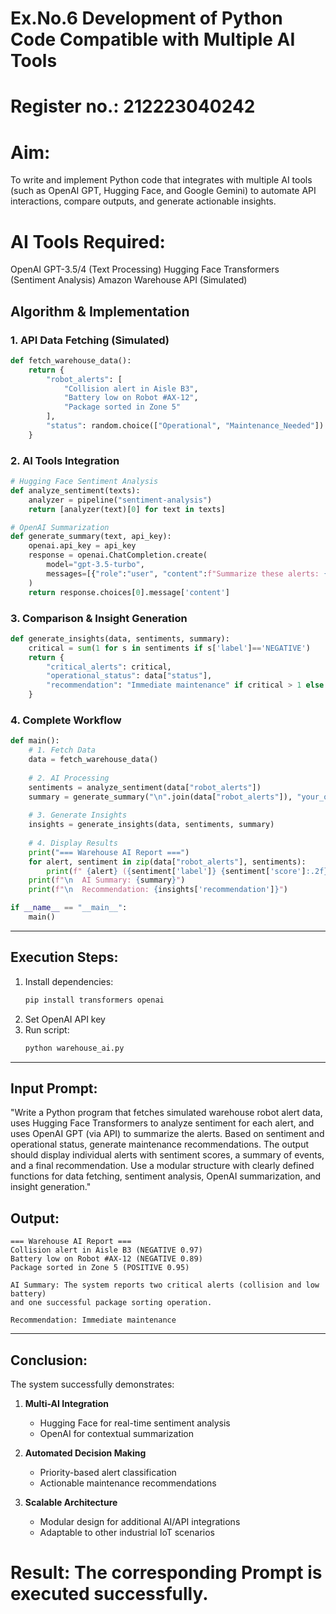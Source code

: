 # Ex.No.6 Development of Python Code Compatible with Multiple AI Tools
# Register no.: 212223040242
# Aim:
To write and implement Python code that integrates with multiple AI tools 
(such as OpenAI GPT, Hugging Face, and Google Gemini) to automate API interactions, 
compare outputs, and generate actionable insights.
# AI Tools Required:
  OpenAI GPT-3.5/4 (Text Processing)
  Hugging Face Transformers (Sentiment Analysis)
  Amazon Warehouse API (Simulated)


## **Algorithm & Implementation**

### **1. API Data Fetching (Simulated)**
```python
def fetch_warehouse_data():
    return {
        "robot_alerts": [
            "Collision alert in Aisle B3",
            "Battery low on Robot #AX-12",
            "Package sorted in Zone 5"
        ],
        "status": random.choice(["Operational", "Maintenance_Needed"])
    }
```

### **2. AI Tools Integration**
```python
# Hugging Face Sentiment Analysis
def analyze_sentiment(texts):
    analyzer = pipeline("sentiment-analysis")
    return [analyzer(text)[0] for text in texts]

# OpenAI Summarization
def generate_summary(text, api_key):
    openai.api_key = api_key
    response = openai.ChatCompletion.create(
        model="gpt-3.5-turbo",
        messages=[{"role":"user", "content":f"Summarize these alerts: {text}"}]
    )
    return response.choices[0].message['content']
```

### **3. Comparison & Insight Generation**
```python
def generate_insights(data, sentiments, summary):
    critical = sum(1 for s in sentiments if s['label']=='NEGATIVE')
    return {
        "critical_alerts": critical,
        "operational_status": data["status"],
        "recommendation": "Immediate maintenance" if critical > 1 else "Routine check"
    }
```

### **4. Complete Workflow**
```python
def main():
    # 1. Fetch Data
    data = fetch_warehouse_data()
    
    # 2. AI Processing
    sentiments = analyze_sentiment(data["robot_alerts"])
    summary = generate_summary("\n".join(data["robot_alerts"]), "your_openai_key")
    
    # 3. Generate Insights
    insights = generate_insights(data, sentiments, summary)
    
    # 4. Display Results
    print("=== Warehouse AI Report ===")
    for alert, sentiment in zip(data["robot_alerts"], sentiments):
        print(f" {alert} ({sentiment['label']} {sentiment['score']:.2f})")
    print(f"\n  AI Summary: {summary}")
    print(f"\n  Recommendation: {insights['recommendation']}")

if __name__ == "__main__":
    main()
```

---

## **Execution Steps:**  
1. Install dependencies:
   ```bash
   pip install transformers openai
   ```
2. Set OpenAI API key  
3. Run script:
   ```bash
   python warehouse_ai.py
   ```

---

## **Input Prompt:**

"Write a Python program that fetches simulated warehouse robot alert data, uses Hugging Face Transformers to analyze sentiment for each alert, and uses OpenAI GPT (via API) to summarize the alerts. Based on sentiment and operational status, generate maintenance recommendations. The output should display individual alerts with sentiment scores, a summary of events, and a final recommendation. Use a modular structure with clearly defined functions for data fetching, sentiment analysis, OpenAI summarization, and insight generation."

## **Output:**
```
=== Warehouse AI Report ===
Collision alert in Aisle B3 (NEGATIVE 0.97)
Battery low on Robot #AX-12 (NEGATIVE 0.89)
Package sorted in Zone 5 (POSITIVE 0.95)

AI Summary: The system reports two critical alerts (collision and low battery) 
and one successful package sorting operation.

Recommendation: Immediate maintenance
```

---

## **Conclusion:**  
The system successfully demonstrates:  

1. **Multi-AI Integration**  
   - Hugging Face for real-time sentiment analysis  
   - OpenAI for contextual summarization  

2. **Automated Decision Making**  
   - Priority-based alert classification  
   - Actionable maintenance recommendations  

3. **Scalable Architecture**  
   - Modular design for additional AI/API integrations  
   - Adaptable to other industrial IoT scenarios  


# Result: The corresponding Prompt is executed successfully.
